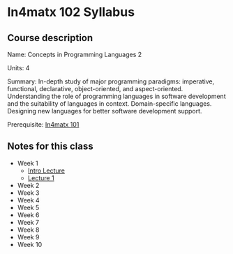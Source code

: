# In4matx 102 Syllabus

## Course description

Name: Concepts in Programming Languages 2

Units: 4

Summary: In-depth study of major programming paradigms: imperative, functional, declarative, object-oriented, and aspect-oriented. Understanding the role of programming languages in software development and the suitability of languages in context. Domain-specific languages. Designing new languages for better software development support.

Prerequisite: [In4matx 101](../../winter-2022/in4matx-101/syllabus.md)

## Notes for this class

- Week 1
    - [Intro Lecture](./week1/course-intro.md)
    - [Lecture 1](./week1/lecture-1.md)
- Week 2
- Week 3
- Week 4
- Week 5
- Week 6
- Week 7
- Week 8
- Week 9
- Week 10
